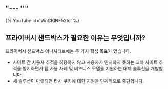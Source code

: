 "--- ''"
---

{% YouTube id='WnCKlNE52tc' %}

## 프라이버시 샌드박스가 필요한 이유는 무엇입니까?

프라이버시 샌드박스 이니셔티브에는 두 가지 핵심 목표가 있습니다.

- 사이트 간 사용자 추적을 허용하지 않고 사용자가 인지하지 못하는 교차 사이트 추적을 방지하면서 웹 사용 사례 및 비즈니스 모델을 지원하는 대체 솔루션을 개발합니다.
- 새 솔루션이 마련되면 타사 쿠키에 대한 지원을 단계적으로 중단합니다.
